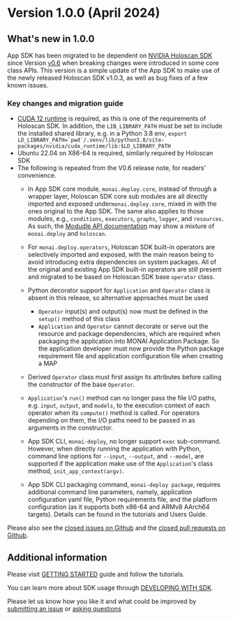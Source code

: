 # Version 1.0.0 (April 2024)

## What's new in 1.0.0
App SDK has been migrated to be dependent on [NVIDIA Holoscan SDK](https://developer.nvidia.com/holoscan-sdk) since Version [v0.6](https://github.com/nvidia-holoscan/holoscan-sdk/releases) when breaking changes were introduced in some core class APIs. This version is a simple update of the App SDK to make use of the newly released Holoscan SDK v1.0.3, as well as bug fixes of a few known issues.

### Key changes and migration guide

- [CUDA 12 runtime](https://pypi.org/project/nvidia-cuda-runtime-cu12/) is required, as this is one of the requirements of Holoscan SDK. In addition, the `LIB_LIBRARY_PATH` must be set to include the installed shared library, e.g. in a Python 3.8 env, ```export LD_LIBRARY_PATH=`pwd`/.venv/lib/python3.8/site-packages/nvidia/cuda_runtime/lib:$LD_LIBRARY_PATH```
- Ubuntu 22.04 on X86-64 is required, similarly required by Holoscan SDK
- The following is repeated from the V0.6 release note, for readers' convenience.
  - In App SDK core module, `monai.deploy.core`, instead of through a wrapper layer, Holoscan SDK core sub modules are all directly imported and exposed under`monai.deploy.core`, mixed in with the ones original to the App SDK. The same also applies to those modules, e.g., `conditions`, `executors`, `graphs`, `logger`, and `resources`. As such, the [Modudle API documentation](https://docs.monai.io/projects/monai-deploy-app-sdk/en/stable/modules/index.html) may show a mixture of `monai.deploy` and `holoscan`.

  - For `monai.deploy.operators`, Holoscan SDK built-in operators are selectively imported and exposed, with the main reason being to avoid introducing extra dependencies on system packages. All of the original and existing App SDK built-in operators are still present and migrated to be based on Holoscan SDK base `operator` class.

  - Python decorator support for `Application` and `Operator` class is absent in this release, so alternative approaches must be used
    - `Operator` input(s) and output(s) now must be defined in the `setup()` method of this class
    - `Application` and `Operator` cannot decorate or serve out the resource and package dependencies, which are required when packaging the application into MONAI Application Package. So the application developer must now provide the Python package requirement file and application configuration file when creating a MAP

  - Derived `Operator` class must first assign its attributes before calling the constructor of the base `Operator`.

  - `Application`'s `run()` method can no longer pass the file I/O paths, e.g. `input`, `output`, and `models`, to the execution context of each operator when its `compute()` method is called. For operators depending on them, the I/O paths need to be passed in as arguments in the constructor.

  - App SDK CLI, `monai-deploy`, no longer support `exec` sub-command. However, when directly running the application with Python, command line options for `--input`, `--output`, and `--model`, are supported if the application make use of the `Application`'s class method, `init_app_context(argv)`.

  - App SDK CLI packaging command, `monai-deploy package`, requires additional command line parameters, namely, application configuration yaml file, Python requirements file, and the platform configuration (as it supports both x86-64 and ARMv8 AArch64 targets). Details can be found in the tutorials and Users Guide.


Please also see the <a href="https://github.com/Project-MONAI/monai-deploy-app-sdk/issues?q=is%3Aissue+is%3Aclosed">closed issues on Github</a> and the <a href="https://github.com/Project-MONAI/monai-deploy-app-sdk/pulls?q=is%3Apr+is%3Aclosed">closed pull requests on Github</a>.

## Additional information
Please visit [GETTING STARTED](/getting_started/index) guide and follow the tutorials.

You can learn more about SDK usage through [DEVELOPING WITH SDK](/developing_with_sdk/index).

Please let us know how you like it and what could be improved by [submitting an issue](https://github.com/Project-MONAI/monai-deploy-app-sdk/issues/new/choose) or [asking questions](https://github.com/Project-MONAI/monai-deploy-app-sdk/discussions)